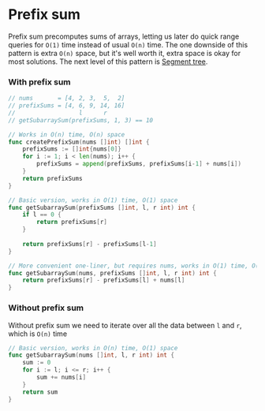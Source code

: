 # Prefix sum

Prefix sum precomputes sums of arrays, letting us later do quick range queries for `O(1)` time instead of usual `O(n)` time.
The one downside of this pattern is extra `O(n)` space, but it's well worth it, extra space is okay for most solutions.
The next level of this pattern is [Segment tree](../../src/data_structures/segment_tree.go).

### With prefix sum

```go
// nums       = [4, 2, 3,  5,  2]
// prefixSums = [4, 6, 9, 14, 16]
//                  l      r   
// getSubarraySum(prefixSums, 1, 3) == 10

// Works in O(n) time, O(n) space
func createPrefixSum(nums []int) []int {
	prefixSums := []int{nums[0]}
	for i := 1; i < len(nums); i++ {
		prefixSums = append(prefixSums, prefixSums[i-1] + nums[i])
	}
	return prefixSums
}

// Basic version, works in O(1) time, O(1) space
func getSubarraySum(prefixSums []int, l, r int) int {
	if l == 0 {
		return prefixSums[r]
	}
	
	return prefixSums[r] - prefixSums[l-1]
}

// More convenient one-liner, but requires nums, works in O(1) time, O(1) space
func getSubarraySum(nums, prefixSums []int, l, r int) int {
	return prefixSums[r] - prefixSums[l] + nums[l]
}
```

### Without prefix sum

Without prefix sum we need to iterate over all the data between `l` and `r`, which is `O(n)` time

```go
// Basic version, works in O(n) time, O(1) space
func getSubarraySum(nums []int, l, r int) int {
	sum := 0
	for i := l; i <= r; i++ {
		sum += nums[i]
	}
	return sum
}

```
